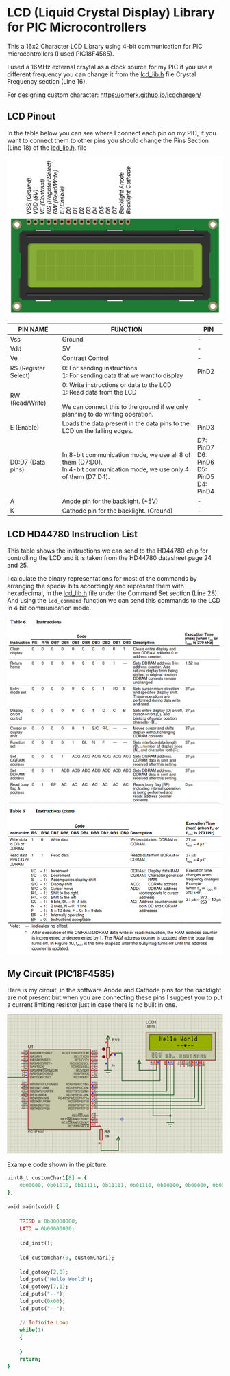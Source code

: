 # LCD (Liquid Crystal Display) Library <br> for PIC Microcontrollers

This a 16x2 Character LCD Library using 4-bit communication for PIC microcontrollers (I used PIC18F4585).

I used a 16MHz external crsytal as a clock source for my PIC if you use a different frequency you can change it from the [lcd_lib.h](lcd_lib.h) file Crystal Frequency section (Line 16).

For designing custom character: https://omerk.github.io/lcdchargen/

## LCD Pinout

In the table below you can see where I connect each pin on my PIC, if you want to connect them to other pins you should change the Pins Section (Line 18) of the [lcd_lib.h](lcd_lib.h). file

![LCD pinout](Images/lcd_pinout.png)

| PIN NAME             | FUNCTION                                                                                                                                                    | PIN                                              |
|----------------------|-------------------------------------------------------------------------------------------------------------------------------------------------------------|--------------------------------------------------|
| Vss                  | Ground                                                                                                                                                      |                         -                        |
| Vdd                  | 5V                                                                                                                                                          |                         -                        |
| Ve                   | Contrast Control                                                                                                                                            |                         -                        |
| RS (Register Select) | 0: For sending instructions<br>1: For sending data that we want to display                                                                                  | PinD2                                            |
| RW (Read/Write)      | 0: Write instructions or data to the LCD<br>1: Read data from the LCD<br><br>We can connect this to the ground if we only planning to do writing operation. |                         -                        |
| E (Enable)           | Loads the data present in the data pins to the LCD on the falling edges.                                                                                    |                       PinD3                      |
| D0:D7 (Data pins)    | In 8-bit communication mode, we use all 8 of them (D7:D0).<br>In 4-bit communication mode, we use only 4 of them (D7:D4).                                   | D7: PinD7<br>D6: PinD6<br>D5: PinD5<br>D4: PinD4 |
| A                    | Anode pin for the backlight. (+5V)                                                                                                                          |                         -                        |
| K                    | Cathode pin for the backlight. (Ground)                                                                                                                     |                         -                        |

## LCD HD44780 Instruction List

This table shows the instructions we can send to the HD44780 chip for controlling the LCD and it is taken from the HD44780 datasheet page 24 and 25. 

I calculate the binary representations for most of the commands by arranging the special bits accordingly and represent them with hexadecimal, in the [lcd_lib.h](lcd_lib.h) file under the Command Set section (Line 28). And using the `lcd_command` function we can send this commands to the LCD in 4 bit communication mode. 

![hd44780 instructions 1](Images/hd44780_instructions_1.png)
![hd44780 instructions 2](Images/hd44780_instructions_2.png)

## My Circuit (PIC18F4585)

Here is my circuit, in the software Anode and Cathode pins for the backlight are not present but when you are connecting these pins I suggest you to put a current limiting resistor just in case there is no built in one.

![circuit](Images/lcd_connection.png)

Example code shown in the picture:
```ruby
uint8_t customChar1[8] = {
	0b00000, 0b01010, 0b11111, 0b11111, 0b01110, 0b00100, 0b00000, 0b00000
};

void main(void) {
        
    TRISD = 0b00000000;
    LATD = 0b00000000;
    
    lcd_init();
    
    lcd_customchar(0, customChar1);
    
    lcd_gotoxy(2,0);
    lcd_puts("Hello World");
    lcd_gotoxy(7,1);
    lcd_puts("--");
    lcd_putc(0x00);
    lcd_puts("--");
    
    // Infinite Loop
    while(1)
    {

    }
    return;
}
```

